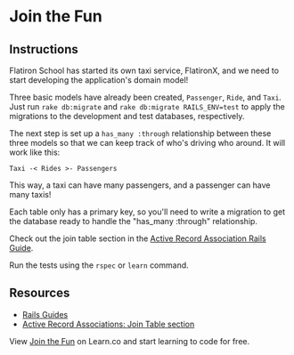 # Join the Fun

## Instructions

Flatiron School has started its own taxi service, FlatironX, and we need to start developing the application's domain model!

Three basic models have already been created, `Passenger`, `Ride`, and `Taxi`. Just run `rake db:migrate` and `rake db:migrate RAILS_ENV=test` to apply the migrations to the development and test databases, respectively.

The next step is set up a `has_many :through` relationship between
these three models so that we can keep track of who's driving who around. It will work like this:

`Taxi -< Rides >- Passengers`

This way, a taxi can have many passengers, and a passenger can have many taxis!

Each table only has a primary key, so you'll need to write a migration to get the database ready to handle the "has_many :through" relationship.

Check out the join table section in the [Active Record Association Rails Guide](http://guides.rubyonrails.org/association_basics.html#the-has-many-through-association).

Run the tests using the `rspec` or `learn` command.

## Resources
* [Rails Guides](http://guides.rubyonrails.org/)
* [Active Record Associations: Join Table section](http://guides.rubyonrails.org/association_basics.html#the-has-many-through-association)

<p data-visibility='hidden'>View <a href='https://learn.co/lessons/join-the-fun-rails' title='Join the Fun'>Join the Fun</a> on Learn.co and start learning to code for free.</p>
